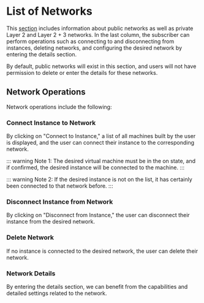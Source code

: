 # List of Networks

This [section](https://panel.virakcloud.com/instances/network/list) includes information about public networks as well as private Layer 2 and Layer 2 + 3 networks. In the last column, the subscriber can perform operations such as connecting to and disconnecting from instances, deleting networks, and configuring the desired network by entering the details section.

<DarkModeImage
  dark-src="/images/guides/en/dark/networks/Network-Detail.png"
  light-src="/images/guides/en/light/networks/Network-Detail.png"
  alt="Network Details"
/>

By default, public networks will exist in this section, and users will not have permission to delete or enter the details for these networks.

## Network Operations

Network operations include the following:

### Connect Instance to Network
By clicking on "Connect to Instance," a list of all machines built by the user is displayed, and the user can connect their instance to the corresponding network.

::: warning Note 1:
The desired virtual machine must be in the on state, and if confirmed, the desired instance will be connected to the machine.
:::

::: warning Note 2:
If the desired instance is not on the list, it has certainly been connected to that network before.
:::

### Disconnect Instance from Network
By clicking on "Disconnect from Instance," the user can disconnect their instance from the desired network.

### Delete Network
If no instance is connected to the desired network, the user can delete their network.

### Network Details
By entering the details section, we can benefit from the capabilities and detailed settings related to the network.

<DarkModeImage
  dark-src="/images/guides/en/dark/networks/inside-Network.png"
  light-src="/images/guides/en/light/networks/inside-Network.png"
  alt="Inside Network Details"
/>
